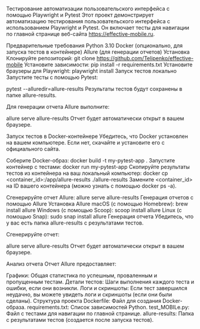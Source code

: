 Тестирование автоматизации пользовательского интерфейса с помощью Playwright и Pytest
Этот проект демонстрирует автоматизацию тестирования пользовательского интерфейса с использованием Playwright и Pytest. Он включает тесты для навигации по главной странице веб-сайта https://effective-mobile.ru.

Предварительные требования
Python 3.10
Docker (опционально, для запуска тестов в контейнере)
Allure (для генерации отчетов)
Установка
Клонируйте репозиторий:
git clone https://github.com/Telipenko/effective-mobile
Установите зависимости:
pip install -r requirements.txt
Установите браузеры для Playwright:
playwright install
Запуск тестов локально
Запустите тесты с помощью Pytest:

pytest --alluredir=allure-results
Результаты тестов будут сохранены в папке allure-results.

Для генерации отчета Allure выполните:

allure serve allure-results
Отчет будет автоматически открыт в вашем браузере.

Запуск тестов в Docker-контейнере
Убедитесь, что Docker установлен на вашем компьютере. Если нет, скачайте и установите его с официального сайта.

Соберите Docker-образ:
docker build -t my-pytest-app .
Запустите контейнер с тестами:
docker run my-pytest-app
Скопируйте результаты тестов из контейнера на ваш локальный компьютер:
docker cp <container_id>:/app/allure-results ./allure-results
Замените <container_id> на ID вашего контейнера (можно узнать с помощью docker ps -a).

Сгенерируйте отчет Allure:
allure serve allure-results
Генерация отчетов с помощью Allure
Установка Allure
macOS (с помощью Homebrew):
brew install allure
Windows (с помощью Scoop):
scoop install allure
Linux (с помощью Snap):
sudo snap install allure
Генерация отчета
Убедитесь, что у вас есть папка allure-results с результатами тестов.

Сгенерируйте отчет:

allure serve allure-results
Отчет будет автоматически открыт в вашем браузере.

Анализ отчета
Отчет Allure предоставляет:

Графики: Общая статистика по успешным, проваленным и пропущенным тестам.
Детали тестов: Шаги выполнения каждого теста и ошибки, если они возникли.
Логи и скриншоты: Если тест завершился неудачно, вы можете увидеть логи и скриншоты (если они были сделаны).
Структура проекта
Dockerfile: Файл для создания Docker-образа.
requirements.txt: Список зависимостей Python.
test_MOBILe.py: Файл с тестами для навигации по главной странице.
allure-results: Папка с результатами тестов (создается после запуска тестов).
